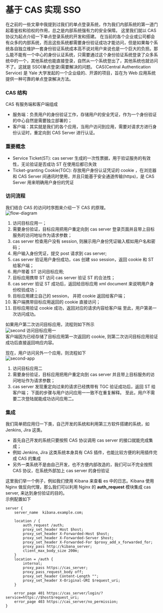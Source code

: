 # 基于 CAS 实现 SSO


在之前的一些文章中我提到过我们的单点登录系统，作为我们内部系统的第一道门起着鉴权和验权的作用，总之是内部系统强有力的安全保障。
这里我们就以 CAS 协议为起点介绍一下单点登录系统的开发和搭建。
在当前的各个企业或公司都会有众多的内部系统，而且这些系统都需要身份验证成功才能访问，但是如果每个系统各自独立维护一套身份验证系统成本高不说对用户来说也是一个巨大的负担。那么能不能有一个中心的身份认证系统，只需要通过这个身份验证系统登录了众多系统中的一个，其他系统也能直接登录，自然从一个系统登出了，其他系统也就访问不了。这就是 SSO(单点登录)需要解决的问题。
CAS(Central Authentication Service) 是 Yale 大学发起的一个企业级的、开源的项目，旨在为 Web 应用系统提供一种可靠的单点登录解决方法。
### CAS 结构
CAS 有服务端和客户端组成
* 服务端：负责用户的身份验证工作，存储用户的安全凭证，作为一个身份验证的中心自然是需要独立部署的；
* 客户端：其实就是我们的各个应用，当用户访问到应用，需要对请求方进行身份认证时，重定向到 CAS Server 进行认证。
### 重要概念
* Service Ticket(ST): cas server 生成的一次性票据，用于验证服务的有效性，无论验证是否成功 ST 在使用后都已失效
* Ticket-granting Cookie(TGC): 存放用户身份认证凭证的 cookie ，在浏览器和 CAS Server 间通讯时使用，并且只能基于安全通道传输(https)，是 CAS Server 用来明确用户身份的凭证

### 访问流程
我们结合 CAS 的访问时序图来介绍一下 CAS 的原理。  
![flow-diagram](https://pics.lxkaka.wang/flow-diagram.png)
1. 访问目标应用一；
2. 需要身份验证，目标应用把用户重定向到 cas server 登录页面并且带上目标服务的访问地址作为请求参数；
3. cas server 检查用户没有 session, 则展示用户身份凭证输入框如用户名和密码；
4. 用户输入身份凭证，提交 post 请求到 cas server;
5. cas server 验证用户身份成功，cas 创建 sso session，返回 cookie 和 ST 给客户端；
6. 用户带着 ST 访问目标应用;
7. 目标应用携带 ST 访问 cas server 验证 ST 的合法性；
8. cas server 验证 ST 成功后，返回给目标应用 xml document 来说明用户身份校验成功；
9. 目标应用建立自己的 session， 并把 cookie 返回给客户端；
10. 客户端携带目标应用返回的 cookie 直接访问；
11. 目标应用验证 cookie 成功，返回对应的请求内容给客户端
至此，用户第弟一次访问成功。

如果用户第二次访问目标应用，流程则如下所示   
![second](https://pics.lxkaka.wang/second.png)
访问目标应用一  
客户端因为已经存储了目标应用第一次返回的 cookie, 则第二次访问目标应用验证成功后直接返回响应内容。

现在，用户访问另外一个应用，则流程如下   
![second-app](https://pics.lxkaka.wang/second-app.png)
1. 访问目标应用二
2. 需要身份验证，目标应用把用户重定向到 cas server 并且带上目标服务的访问地址作为请求参数； 
3. cas server 发现重定向过来的请求已经携带有 TGC 验证成功后，返回 ST 给客户端；
下面的步骤与用户访问应用一一致不在重复解释。
至此，用户不需要二次登陆就能成功访问应用二。  

### 集成  
我们简单把应用归一下类，自己开发的系统和利用第三方软件搭建的系统，如 Jenkins, Jira 这类。
* 首先自己开发的系统只要按照 CAS 协议调用 cas server 的接口就能完成集成；
* 例如 Jenkins, Jira 这类系统本身具有 CAS 插件，也能比较方便的利用插件完成 CAS 的集成
* 另外一类系统不是由自己开发，也不方便内部改造的，我们可以不完全按照 CAS 协议，在系统外部加上 cas server 的身份验证  

这里我们举一个例子，例如我们使用 Kibana 来查看 es 中的日志。Kibana 使用 Nginx 做反向代理，那么我们可以利用 Nginx 的 **auth_request** 模块集成 cas server, 来达到身份验证的目的。   
示例配置如下   
```
server {
    server_name  kibana.example.com;

    location / {
        auth_request /auth;
        proxy_set_header Host $host;
        proxy_set_header X-Forwarded-Host $host;
        proxy_set_header X-Forwarded-Server $host;
        proxy_set_header X-Forwarded-For $proxy_add_x_forwarded_for;
        proxy_pass http://kibana_server;
        client_max_body_size 200m;
    }
    location = /auth {
        internal;
        proxy_pass https://cas_server;
        proxy_pass_request_body off;
        proxy_set_header Content-Length "";
        proxy_set_header X-Original-URI $request_uri;
    }

    error_page 401 https://cas_server/login/?service=https://$host$request_uri;
    error_page 403 https://cas_server/no_permission;
}
```

